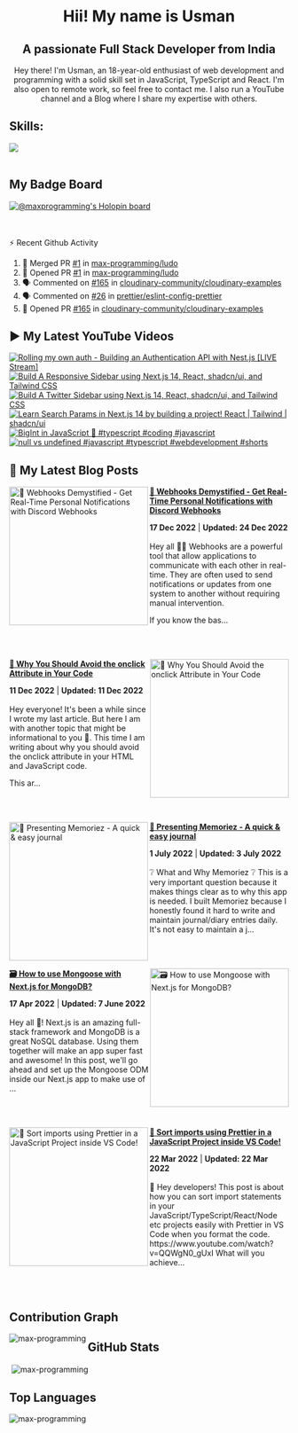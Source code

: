 <h1 align="center">Hii! My name is Usman</h1>
<h2 align="center">A passionate Full Stack Developer from India</h2>
<p align="center" >
 Hey there! I'm Usman, an 18-year-old enthusiast of web development and programming with a solid skill set in JavaScript, TypeScript and React. I'm also open to remote work, so feel free to contact me. I also run a YouTube channel and a Blog where I share my expertise with others.
</p>


<!--START_SECTION:waka-->
<!--END_SECTION:waka-->

<!--<p align="center">
<a href="https://twitter.com/maxprogramming1" target="blank"><img align="center" src="https://cdn.jsdelivr.net/npm/simple-icons@3.0.1/icons/twitter.svg" alt="maxprogramming1" height="30" width="30" /></a>
<a href="https://stackoverflow.com/users/11727541" target="blank"><img align="center" src="https://cdn.jsdelivr.net/npm/simple-icons@3.0.1/icons/stackoverflow.svg" alt="11727541" height="30" width="30" /></a>
<a href="https://codesandbox.com/max-programming" target="blank"><img align="center" src="https://cdn.jsdelivr.net/npm/simple-icons@3.0.1/icons/codesandbox.svg" alt="max-programming" height="30" width="30" /></a>
<a href="https://fb.com/usman.sabuwala.7" target="blank"><img align="center" src="https://cdn.jsdelivr.net/npm/simple-icons@3.0.1/icons/facebook.svg" alt="usman sabuwala" height="30" width="30" /></a>
<a href="https://instagram.com/usmansabuwala7" target="blank"><img align="center" src="https://cdn.jsdelivr.net/npm/simple-icons@3.0.1/icons/instagram.svg" alt="usmansabuwala7" height="30" width="30" /></a>
<a href="https://www.youtube.com/c/max programming" target="blank"><img align="center" src="https://cdn.jsdelivr.net/npm/simple-icons@3.0.1/icons/youtube.svg" alt="max programming" height="30" width="30" /></a>
</p>-->
<!-- <p align="left"><img src="https://devicons.github.io/devicon/devicon.git/icons/bootstrap/bootstrap-plain.svg" alt="bootstrap" width="40" height="40"/> <img src="https://devicons.github.io/devicon/devicon.git/icons/css3/css3-original-wordmark.svg" alt="css3" width="40" height="40"/> <img src="https://devicons.github.io/devicon/devicon.git/icons/electron/electron-original.svg" alt="electron" width="40" height="40"/> <img src="https://devicons.github.io/devicon/devicon.git/icons/html5/html5-original-wordmark.svg" alt="html5" width="40" height="40"/> <img src="https://devicons.github.io/devicon/devicon.git/icons/javascript/javascript-original.svg" alt="javascript" width="40" height="40"/> <img src="https://devicons.github.io/devicon/devicon.git/icons/linux/linux-original.svg" alt="linux" width="40" height="40"/> <img src="https://devicons.github.io/devicon/devicon.git/icons/python/python-original.svg" alt="python" width="40" height="40"/> <img src="https://devicons.github.io/devicon/devicon.git/icons/react/react-original-wordmark.svg" alt="react" width="40" height="40"/> <img src="https://devicons.github.io/devicon/devicon.git/icons/vuejs/vuejs-original-wordmark.svg" alt="vuejs" width="40" height="40"/></p> -->

## Skills:

  <a href="https://skillicons.dev">
    <img src="https://skillicons.dev/icons?i=js,ts,nextjs,react,vite,nodejs,prisma,vscode,py,git,github,githubactions,astro,css,tailwind,express,fastapi,firebase,mongodb,supabase,dart,flutter,netlify,vercel" />
  </a>

<br>
<br>

## My Badge Board

[![@maxprogramming's Holopin board](https://holopin.me/maxprogramming)](https://holopin.io/@maxprogramming)


<br />
<br />

  <summary>⚡ Recent Github Activity</summary>

<!--START_SECTION:activity-->
1. 🎉 Merged PR [#1](https://github.com/max-programming/ludo/pull/1) in [max-programming/ludo](https://github.com/max-programming/ludo)
2. 💪 Opened PR [#1](https://github.com/max-programming/ludo/pull/1) in [max-programming/ludo](https://github.com/max-programming/ludo)
3. 🗣 Commented on [#165](https://github.com/cloudinary-community/cloudinary-examples/pull/165#issuecomment-2178789181) in [cloudinary-community/cloudinary-examples](https://github.com/cloudinary-community/cloudinary-examples)
4. 🗣 Commented on [#26](https://github.com/prettier/eslint-config-prettier/issues/26#issuecomment-2163365631) in [prettier/eslint-config-prettier](https://github.com/prettier/eslint-config-prettier)
5. 💪 Opened PR [#165](https://github.com/cloudinary-community/cloudinary-examples/pull/165) in [cloudinary-community/cloudinary-examples](https://github.com/cloudinary-community/cloudinary-examples)
<!--END_SECTION:activity-->

## ▶ My Latest YouTube Videos
<!-- BEGIN YOUTUBE-CARDS -->
[![Rolling my own auth - Building an Authentication API with Nest.js [LIVE Stream]](https://ytcards.demolab.com/?id=bR4R521cjqw&title=Rolling+my+own+auth+-+Building+an+Authentication+API+with+Nest.js+%5BLIVE+Stream%5D&lang=en&timestamp=1717537943&background_color=%230d1117&title_color=%23ffffff&stats_color=%23dedede&max_title_lines=1&width=250&border_radius=5 "Rolling my own auth - Building an Authentication API with Nest.js [LIVE Stream]")](https://www.youtube.com/watch?v=bR4R521cjqw)
[![Build A Responsive Sidebar using Next.js 14, React, shadcn/ui, and Tailwind CSS](https://ytcards.demolab.com/?id=FYBC3TjRULo&title=Build+A+Responsive+Sidebar+using+Next.js+14%2C+React%2C+shadcn%2Fui%2C+and+Tailwind+CSS&lang=en&timestamp=1711806994&background_color=%230d1117&title_color=%23ffffff&stats_color=%23dedede&max_title_lines=1&width=250&border_radius=5 "Build A Responsive Sidebar using Next.js 14, React, shadcn/ui, and Tailwind CSS")](https://www.youtube.com/watch?v=FYBC3TjRULo)
[![Build A Twitter Sidebar using Next.js 14, React, shadcn/ui, and Tailwind CSS](https://ytcards.demolab.com/?id=-vD8DAEEEWE&title=Build+A+Twitter+Sidebar+using+Next.js+14%2C+React%2C+shadcn%2Fui%2C+and+Tailwind+CSS&lang=en&timestamp=1709132414&background_color=%230d1117&title_color=%23ffffff&stats_color=%23dedede&max_title_lines=1&width=250&border_radius=5 "Build A Twitter Sidebar using Next.js 14, React, shadcn/ui, and Tailwind CSS")](https://www.youtube.com/watch?v=-vD8DAEEEWE)
[![Learn Search Params in Next.js 14 by building a project! React | Tailwind | shadcn/ui](https://ytcards.demolab.com/?id=2B9l-IMk0KQ&title=Learn+Search+Params+in+Next.js+14+by+building+a+project%21+React+%7C+Tailwind+%7C+shadcn%2Fui&lang=en&timestamp=1708021247&background_color=%230d1117&title_color=%23ffffff&stats_color=%23dedede&max_title_lines=1&width=250&border_radius=5 "Learn Search Params in Next.js 14 by building a project! React | Tailwind | shadcn/ui")](https://www.youtube.com/watch?v=2B9l-IMk0KQ)
[![BigInt in JavaScript 🔢  #typescript #coding #javascript](https://ytcards.demolab.com/?id=68Wq-UzhJvo&title=BigInt+in+JavaScript+%F0%9F%94%A2++%23typescript+%23coding+%23javascript&lang=en&timestamp=1707926806&background_color=%230d1117&title_color=%23ffffff&stats_color=%23dedede&max_title_lines=1&width=250&border_radius=5 "BigInt in JavaScript 🔢  #typescript #coding #javascript")](https://www.youtube.com/watch?v=68Wq-UzhJvo)
[![null vs undefined #javascript #typescript #webdevelopment #shorts](https://ytcards.demolab.com/?id=ZDRb1NIPFsw&title=null+vs+undefined+%23javascript+%23typescript+%23webdevelopment+%23shorts&lang=en&timestamp=1707754932&background_color=%230d1117&title_color=%23ffffff&stats_color=%23dedede&max_title_lines=1&width=250&border_radius=5 "null vs undefined #javascript #typescript #webdevelopment #shorts")](https://www.youtube.com/watch?v=ZDRb1NIPFsw)
<!-- END YOUTUBE-CARDS -->
   
## 👀 My Latest Blog Posts 
   
<!-- HASHNODE_BLOG:START -->
<p align="left">
<a href="https://blog.usmans.me/webhooks-101" title="🎣 Webhooks Demystified - Get Real-Time Personal Notifications with Discord Webhooks"><img src="https://cdn.hashnode.com/res/hashnode/image/upload/v1671194963625/CNEO1c9HL.png" alt="🎣 Webhooks Demystified - Get Real-Time Personal Notifications with Discord Webhooks" width="250px" align="left" /></a>
<a href="https://blog.usmans.me/webhooks-101" title="🎣 Webhooks Demystified - Get Real-Time Personal Notifications with Discord Webhooks"><strong>🎣 Webhooks Demystified - Get Real-Time Personal Notifications with Discord Webhooks</strong></a>
<div><strong>17 Dec 2022</strong> | <strong>Updated: 24 Dec 2022</strong></div>
<br/> Hey all 👋👋
Webhooks are a powerful tool that allow applications to communicate with each other in real-time. They are often used to send notifications or updates from one system to another without requiring manual intervention.

If you know the bas... </p> <br/> <br/>
<p align="left">
<a href="https://blog.usmans.me/why-you-should-avoid-the-onclick-attribute-in-your-code" title="🛑 Why You Should Avoid the onclick Attribute in Your Code"><img src="https://cdn.hashnode.com/res/hashnode/image/upload/v1670764121043/qWsc4ln31.gif" alt="🛑 Why You Should Avoid the onclick Attribute in Your Code" width="250px" align="right" /></a>
<a href="https://blog.usmans.me/why-you-should-avoid-the-onclick-attribute-in-your-code" title="🛑 Why You Should Avoid the onclick Attribute in Your Code"><strong>🛑 Why You Should Avoid the onclick Attribute in Your Code</strong></a>
<div><strong>11 Dec 2022</strong> | <strong>Updated: 11 Dec 2022</strong></div>
<br/> Hey everyone! It's been a while since I wrote my last article. But here I am with another topic that might be informational to you 🙂.
This time I am writing about why you should avoid the onclick attribute in your HTML and JavaScript code.


This ar... </p> <br/> <br/>
<p align="left">
<a href="https://blog.usmans.me/memoriez" title="🎉 Presenting Memoriez - A quick & easy journal"><img src="https://cdn.hashnode.com/res/hashnode/image/upload/v1656647378837/zTE_GI6xd.png" alt="🎉 Presenting Memoriez - A quick & easy journal" width="250px" align="left" /></a>
<a href="https://blog.usmans.me/memoriez" title="🎉 Presenting Memoriez - A quick & easy journal"><strong>🎉 Presenting Memoriez - A quick & easy journal</strong></a>
<div><strong>1 July 2022</strong> | <strong>Updated: 3 July 2022</strong></div>
<br/> ❔ What and Why Memoriez ❔
This is a very important question because it makes things clear as to why this app is needed.
I built Memoriez because I honestly found it hard to write and maintain journal/diary entries daily.
It's not easy to maintain a j... </p> <br/> <br/>
<p align="left">
<a href="https://blog.usmans.me/how-to-use-mongoose-with-nextjs-for-mongodb" title="🗃️ How to use Mongoose with Next.js for MongoDB?"><img src="https://cdn.hashnode.com/res/hashnode/image/upload/v1650185052230/2wzY_Fd6f.png" alt="🗃️ How to use Mongoose with Next.js for MongoDB?" width="250px" align="right" /></a>
<a href="https://blog.usmans.me/how-to-use-mongoose-with-nextjs-for-mongodb" title="🗃️ How to use Mongoose with Next.js for MongoDB?"><strong>🗃️ How to use Mongoose with Next.js for MongoDB?</strong></a>
<div><strong>17 Apr 2022</strong> | <strong>Updated: 7 June 2022</strong></div>
<br/> Hey all 👋!
Next.js is an amazing full-stack framework and MongoDB is a great NoSQL database. Using them together will make an app super fast and awesome! In this post, we'll go ahead and set up the Mongoose ODM inside our Next.js app to make use of ... </p> <br/> <br/>
<p align="left">
<a href="https://blog.usmans.me/sort-imports-using-prettier-in-a-javascript-project-inside-vs-code" title="🎨 Sort imports using Prettier in a JavaScript Project inside VS Code!"><img src="https://cdn.hashnode.com/res/hashnode/image/upload/v1647939834412/-rOHcxwbV.png" alt="🎨 Sort imports using Prettier in a JavaScript Project inside VS Code!" width="250px" align="left" /></a>
<a href="https://blog.usmans.me/sort-imports-using-prettier-in-a-javascript-project-inside-vs-code" title="🎨 Sort imports using Prettier in a JavaScript Project inside VS Code!"><strong>🎨 Sort imports using Prettier in a JavaScript Project inside VS Code!</strong></a>
<div><strong>22 Mar 2022</strong> | <strong>Updated: 22 Mar 2022</strong></div>
<br/> 👋 Hey developers! This post is about how you can sort import statements in your JavaScript/TypeScript/React/Node etc projects easily with Prettier in VS Code when you format the code.
https://www.youtube.com/watch?v=QQWgN0_gUxI
What will you achieve... </p> <br/> <br/>
<!-- HASHNODE_BLOG:END -->

<!--START_SECTION:waka-->
<!--END_SECTION:waka-->

## Contribution Graph
<p><img align="left" src="https://activity-graph.herokuapp.com/graph?username=max-programming&theme=github" alt="max-programming" /></p> 

## GitHub Stats
<p>&nbsp;<img align="center" src="https://github-readme-stats.vercel.app/api?username=max-programming&show_icons=true&theme=react&count_private=true" alt="max-programming" /></p>

## Top Languages
<p><img align="left" src="https://github-readme-stats.max-programming.vercel.app/api/top-langs/?username=max-programming&layout=compact&hide=html&theme=react" alt="max-programming" /></p> 
